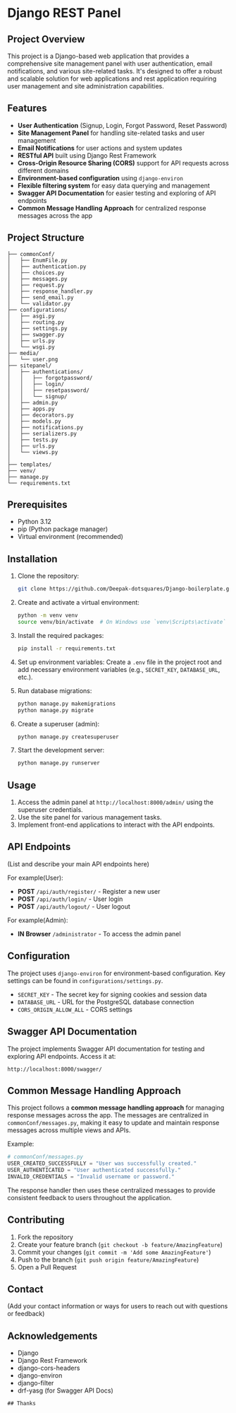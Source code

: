 # Django REST Panel

## Project Overview

This project is a Django-based web application that provides a comprehensive site management panel with user authentication, email notifications, and various site-related tasks. It's designed to offer a robust and scalable solution for web applications and rest application requiring user management and site administration capabilities.

## Features

- **User Authentication** (Signup, Login, Forgot Password, Reset Password)
- **Site Management Panel** for handling site-related tasks and user management
- **Email Notifications** for user actions and system updates
- **RESTful API** built using Django Rest Framework
- **Cross-Origin Resource Sharing (CORS)** support for API requests across different domains
- **Environment-based configuration** using `django-environ`
- **Flexible filtering system** for easy data querying and management
- **Swagger API Documentation** for easier testing and exploring of API endpoints
- **Common Message Handling Approach** for centralized response messages across the app

## Project Structure

```
├── commonConf/
│   ├── EnumFile.py
│   ├── authentication.py
│   ├── choices.py
│   ├── messages.py
│   ├── request.py
│   ├── response_handler.py
│   ├── send_email.py
│   └── validator.py
├── configurations/
│   ├── asgi.py
│   ├── routing.py
│   ├── settings.py
│   ├── swagger.py
│   ├── urls.py
│   └── wsgi.py
├── media/
│   └── user.png
├── sitepanel/
│   ├── authentications/
│   │   ├── forgotpassword/
│   │   ├── login/
│   │   ├── resetpassword/
│   │   └── signup/
│   ├── admin.py
│   ├── apps.py
│   ├── decorators.py
│   ├── models.py
│   ├── notifications.py
│   ├── serializers.py
│   ├── tests.py
│   ├── urls.py
│   └── views.py
│ 
├── templates/
├── venv/
├── manage.py
└── requirements.txt
```

## Prerequisites

- Python 3.12
- pip (Python package manager)
- Virtual environment (recommended)

## Installation

1. Clone the repository:
   ```bash
   git clone https://github.com/Deepak-dotsquares/Django-boilerplate.git
   ```

2. Create and activate a virtual environment:
   ```bash
   python -m venv venv
   source venv/bin/activate  # On Windows use `venv\Scripts\activate`
   ```
   
3. Install the required packages:
   ```bash
   pip install -r requirements.txt
   ```

4. Set up environment variables:
   Create a `.env` file in the project root and add necessary environment variables (e.g., `SECRET_KEY`, `DATABASE_URL`, etc.).

5. Run database migrations:
   ```bash
   python manage.py makemigrations
   python manage.py migrate
   ```

6. Create a superuser (admin):
   ```bash
   python manage.py createsuperuser
   ```

7. Start the development server:
   ```bash
   python manage.py runserver
   ```

## Usage

1. Access the admin panel at `http://localhost:8000/admin/` using the superuser credentials.
2. Use the site panel for various management tasks.
3. Implement front-end applications to interact with the API endpoints.

## API Endpoints

(List and describe your main API endpoints here)

For example(User):
- **POST** `/api/auth/register/` - Register a new user
- **POST** `/api/auth/login/` - User login
- **POST** `/api/auth/logout/` - User logout
  
For example(Admin):
- **IN Browser** `/administrator` - To access the admin panel


## Configuration

The project uses `django-environ` for environment-based configuration. Key settings can be found in `configurations/settings.py`.

- `SECRET_KEY` - The secret key for signing cookies and session data
- `DATABASE_URL` - URL for the PostgreSQL database connection
- `CORS_ORIGIN_ALLOW_ALL` - CORS settings

## Swagger API Documentation

The project implements Swagger API documentation for testing and exploring API endpoints. Access it at:

```
http://localhost:8000/swagger/
```

## Common Message Handling Approach

This project follows a **common message handling approach** for managing response messages across the app. The messages are centralized in `commonConf/messages.py`, making it easy to update and maintain response messages across multiple views and APIs.

Example:

```python
# commonConf/messages.py
USER_CREATED_SUCCESSFULLY = "User was successfully created."
USER_AUTHENTICATED = "User authenticated successfully."
INVALID_CREDENTIALS = "Invalid username or password."
```

The response handler then uses these centralized messages to provide consistent feedback to users throughout the application.

## Contributing

1. Fork the repository
2. Create your feature branch (`git checkout -b feature/AmazingFeature`)
3. Commit your changes (`git commit -m 'Add some AmazingFeature'`)
4. Push to the branch (`git push origin feature/AmazingFeature`)
5. Open a Pull Request


## Contact

(Add your contact information or ways for users to reach out with questions or feedback)

## Acknowledgements

- Django
- Django Rest Framework
- django-cors-headers
- django-environ
- django-filter
- drf-yasg (for Swagger API Docs)
  
```
## Thanks 
